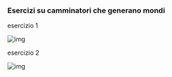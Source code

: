 ### Esercizi su camminatori che generano mondi

esercizio 1

![img](https://raw.githubusercontent.com/peterbaru/archive/master/peterbaru/Esercizi/5_camminatori_mondo/Camminatori-mondo_1/img.png)


esercizio 2

![img](https://raw.githubusercontent.com/peterbaru/archive/master/peterbaru/Esercizi/5_camminatori_mondo/Camminatori-mondo_2/img.png)

